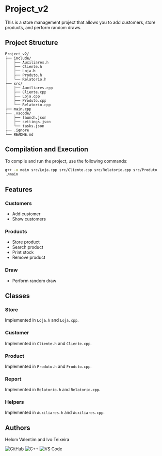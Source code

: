 # Project_v2

This is a store management project that allows you to add customers, store products, and perform random draws.

## Project Structure

```plaintext
Project_v2/
├── include/
│   ├── Auxiliares.h
│   ├── Cliente.h
│   ├── Loja.h
│   ├── Produto.h
│   └── Relatorio.h
├── src/
│   ├── Auxiliares.cpp
│   ├── Cliente.cpp
│   ├── Loja.cpp
│   ├── Produto.cpp
│   └── Relatorio.cpp
├── main.cpp
├── .vscode/
│   ├── launch.json
│   ├── settings.json
│   └── tasks.json
├── .ignore
└── README.md
```

## Compilation and Execution

To compile and run the project, use the following commands:

```bash
g++ -o main src/Loja.cpp src/Cliente.cpp src/Relatorio.cpp src/Produto.cpp src/Auxiliares.cpp main.cpp -I include
./main
```

## Features

### Customers

- Add customer
- Show customers

### Products

- Store product
- Search product
- Print stock
- Remove product

### Draw

- Perform random draw

## Classes

### Store

Implemented in `Loja.h` and `Loja.cpp`.

### Customer

Implemented in `Cliente.h` and `Cliente.cpp`.

### Product

Implemented in `Produto.h` and `Produto.cpp`.

### Report

Implemented in `Relatorio.h` and `Relatorio.cpp`.

### Helpers

Implemented in `Auxiliares.h` and `Auxiliares.cpp`.

## Authors

Helom Valentim and Ivo Teixeira

<img alt="GitHub" src="https://img.shields.io/badge/GitHub-100000?style=for-the-badge&amp;logo=github&amp;logoColor=white">
<img alt="C++" src="https://img.shields.io/badge/C++-00599C?style=for-the-badge&amp;logo=cplusplus&amp;logoColor=white">
<img alt="VS Code" src="https://img.shields.io/badge/VS Code-007ACC?style=for-the-badge&amp;logo=visual-studio-code&amp;logoColor=white">

